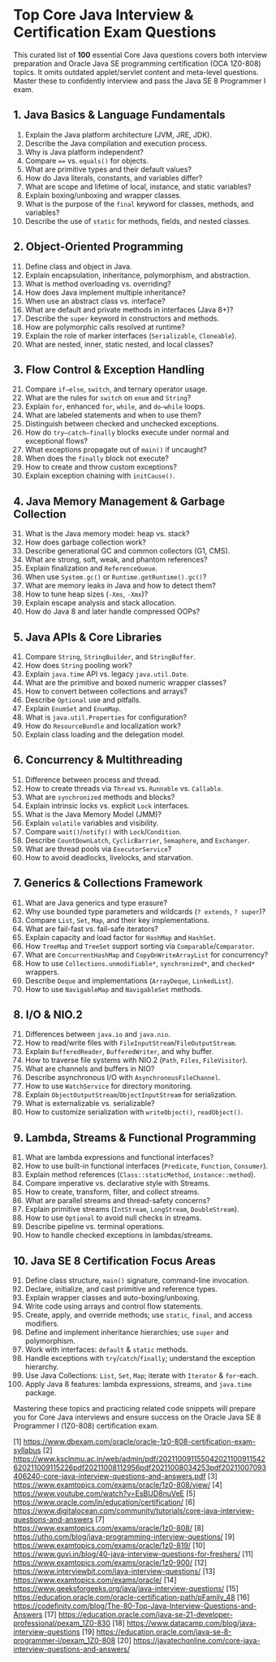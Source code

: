 # Top Core Java Interview & Certification Exam Questions

This curated list of **100** essential Core Java questions covers both interview preparation and Oracle Java SE programming certification (OCA 1Z0-808) topics. It omits outdated applet/servlet content and meta-level questions. Master these to confidently interview and pass the Java SE 8 Programmer I exam.

## 1. Java Basics & Language Fundamentals  
1. Explain the Java platform architecture (JVM, JRE, JDK).  
2. Describe the Java compilation and execution process.  
3. Why is Java platform independent?  
4. Compare `==` vs. `equals()` for objects.  
5. What are primitive types and their default values?  
6. How do Java literals, constants, and variables differ?  
7. What are scope and lifetime of local, instance, and static variables?  
8. Explain boxing/unboxing and wrapper classes.  
9. What is the purpose of the `final` keyword for classes, methods, and variables?  
10. Describe the use of `static` for methods, fields, and nested classes.  

## 2. Object-Oriented Programming  
11. Define class and object in Java.  
12. Explain encapsulation, inheritance, polymorphism, and abstraction.  
13. What is method overloading vs. overriding?  
14. How does Java implement multiple inheritance?  
15. When use an abstract class vs. interface?  
16. What are default and private methods in interfaces (Java 8+)?  
17. Describe the `super` keyword in constructors and methods.  
18. How are polymorphic calls resolved at runtime?  
19. Explain the role of marker interfaces (`Serializable`, `Cloneable`).  
20. What are nested, inner, static nested, and local classes?  

## 3. Flow Control & Exception Handling  
21. Compare `if–else`, `switch`, and ternary operator usage.  
22. What are the rules for `switch` on `enum` and `String`?  
23. Explain `for`, enhanced `for`, `while`, and `do–while` loops.  
24. What are labeled statements and when to use them?  
25. Distinguish between checked and unchecked exceptions.  
26. How do `try–catch–finally` blocks execute under normal and exceptional flows?  
27. What exceptions propagate out of `main()` if uncaught?  
28. When does the `finally` block not execute?  
29. How to create and throw custom exceptions?  
30. Explain exception chaining with `initCause()`.  

## 4. Java Memory Management & Garbage Collection  
31. What is the Java memory model: heap vs. stack?  
32. How does garbage collection work?  
33. Describe generational GC and common collectors (G1, CMS).  
34. What are strong, soft, weak, and phantom references?  
35. Explain finalization and `ReferenceQueue`.  
36. When use `System.gc()` or `Runtime.getRuntime().gc()`?  
37. What are memory leaks in Java and how to detect them?  
38. How to tune heap sizes (`-Xms`, `-Xmx`)?  
39. Explain escape analysis and stack allocation.  
40. How do Java 8 and later handle compressed OOPs?  

## 5. Java APIs & Core Libraries  
41. Compare `String`, `StringBuilder`, and `StringBuffer`.  
42. How does `String` pooling work?  
43. Explain `java.time` API vs. legacy `java.util.Date`.  
44. What are the primitive and boxed numeric wrapper classes?  
45. How to convert between collections and arrays?  
46. Describe `Optional` use and pitfalls.  
47. Explain `EnumSet` and `EnumMap`.  
48. What is `java.util.Properties` for configuration?  
49. How do `ResourceBundle` and localization work?  
50. Explain class loading and the delegation model.  

## 6. Concurrency & Multithreading  
51. Difference between process and thread.  
52. How to create threads via `Thread` vs. `Runnable` vs. `Callable`.  
53. What are `synchronized` methods and blocks?  
54. Explain intrinsic locks vs. explicit `Lock` interfaces.  
55. What is the Java Memory Model (JMM)?  
56. Explain `volatile` variables and visibility.  
57. Compare `wait()`/`notify()` with `Lock`/`Condition`.  
58. Describe `CountDownLatch`, `CyclicBarrier`, `Semaphore`, and `Exchanger`.  
59. What are thread pools via `ExecutorService`?  
60. How to avoid deadlocks, livelocks, and starvation.  

## 7. Generics & Collections Framework  
61. What are Java generics and type erasure?  
62. Why use bounded type parameters and wildcards (`? extends`, `? super`)?  
63. Compare `List`, `Set`, `Map`, and their key implementations.  
64. What are fail-fast vs. fail-safe iterators?  
65. Explain capacity and load factor for `HashMap` and `HashSet`.  
66. How `TreeMap` and `TreeSet` support sorting via `Comparable`/`Comparator`.  
67. What are `ConcurrentHashMap` and `CopyOnWriteArrayList` for concurrency?  
68. How to use `Collections.unmodifiable*`, `synchronized*`, and `checked*` wrappers.  
69. Describe `Deque` and implementations (`ArrayDeque`, `LinkedList`).  
70. How to use `NavigableMap` and `NavigableSet` methods.  

## 8. I/O & NIO.2  
71. Differences between `java.io` and `java.nio`.  
72. How to read/write files with `FileInputStream`/`FileOutputStream`.  
73. Explain `BufferedReader`, `BufferedWriter`, and why buffer.  
74. How to traverse file systems with NIO.2 (`Path`, `Files`, `FileVisitor`).  
75. What are channels and buffers in NIO?  
76. Describe asynchronous I/O with `AsynchronousFileChannel`.  
77. How to use `WatchService` for directory monitoring.  
78. Explain `ObjectOutputStream`/`ObjectInputStream` for serialization.  
79. What is externalizable vs. serializable?  
80. How to customize serialization with `writeObject()`, `readObject()`.  

## 9. Lambda, Streams & Functional Programming  
81. What are lambda expressions and functional interfaces?  
82. How to use built-in functional interfaces (`Predicate`, `Function`, `Consumer`).  
83. Explain method references (`Class::staticMethod`, `instance::method`).  
84. Compare imperative vs. declarative style with Streams.  
85. How to create, transform, filter, and collect streams.  
86. What are parallel streams and thread-safety concerns?  
87. Explain primitive streams (`IntStream`, `LongStream`, `DoubleStream`).  
88. How to use `Optional` to avoid null checks in streams.  
89. Describe pipeline vs. terminal operations.  
90. How to handle checked exceptions in lambdas/streams.  

## 10. Java SE 8 Certification Focus Areas  
91. Define class structure, `main()` signature, command-line invocation.  
92. Declare, initialize, and cast primitive and reference types.  
93. Explain wrapper classes and auto-boxing/unboxing.  
94. Write code using arrays and control flow statements.  
95. Create, apply, and override methods; use `static`, `final`, and access modifiers.  
96. Define and implement inheritance hierarchies; use `super` and polymorphism.  
97. Work with interfaces: `default` & `static` methods.  
98. Handle exceptions with `try`/`catch`/`finally`; understand the exception hierarchy.  
99. Use Java Collections: `List`, `Set`, `Map`; iterate with `Iterator` & `for`-each.  
100. Apply Java 8 features: lambda expressions, streams, and `java.time` package.  

Mastering these topics and practicing related code snippets will prepare you for Core Java interviews and ensure success on the Oracle Java SE 8 Programmer I (1Z0-808) certification exam.

[1] https://www.dbexam.com/oracle/oracle-1z0-808-certification-exam-syllabus
[2] https://www.ksclnmu.ac.in/web/admin/pdf/202110091155042021100911542620211009115226pdf20211008112956pdf20211008034253pdf20211007093406240-core-java-interview-questions-and-answers.pdf
[3] https://www.examtopics.com/exams/oracle/1z0-808/view/
[4] https://www.youtube.com/watch?v=EsBUD8nuVeE
[5] https://www.oracle.com/in/education/certification/
[6] https://www.digitalocean.com/community/tutorials/core-java-interview-questions-and-answers
[7] https://www.examtopics.com/exams/oracle/1z0-808/
[8] https://utho.com/blog/java-programming-interview-questions/
[9] https://www.examtopics.com/exams/oracle/1z0-819/
[10] https://www.guvi.in/blog/40-java-interview-questions-for-freshers/
[11] https://www.examtopics.com/exams/oracle/1z0-900/
[12] https://www.interviewbit.com/java-interview-questions/
[13] https://www.examtopics.com/exams/oracle/
[14] https://www.geeksforgeeks.org/java/java-interview-questions/
[15] https://education.oracle.com/oracle-certification-path/pFamily_48
[16] https://codefinity.com/blog/The-80-Top-Java-Interview-Questions-and-Answers
[17] https://education.oracle.com/java-se-21-developer-professional/pexam_1Z0-830
[18] https://www.datacamp.com/blog/java-interview-questions
[19] https://education.oracle.com/java-se-8-programmer-i/pexam_1Z0-808
[20] https://javatechonline.com/core-java-interview-questions-and-answers/